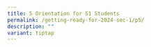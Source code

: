 ```yaml
---
title: 5 Orientation for S1 Students
permalink: /getting-ready-for-2024-sec-1/p5/
description: ""
variant: tiptap
---
```

